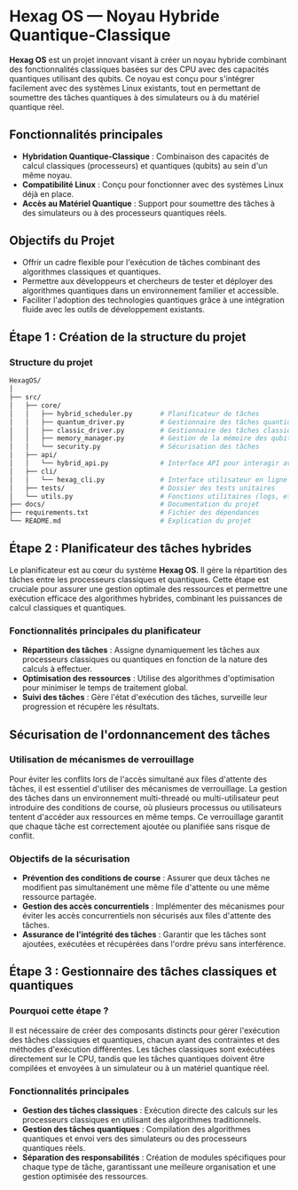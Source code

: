 # Hexag OS — Noyau Hybride Quantique-Classique

**Hexag OS** est un projet innovant visant à créer un noyau hybride combinant des fonctionnalités classiques basées sur des CPU avec des capacités quantiques utilisant des qubits. Ce noyau est conçu pour s'intégrer facilement avec des systèmes Linux existants, tout en permettant de soumettre des tâches quantiques à des simulateurs ou à du matériel quantique réel.

## Fonctionnalités principales

- **Hybridation Quantique-Classique** : Combinaison des capacités de calcul classiques (processeurs) et quantiques (qubits) au sein d'un même noyau.
- **Compatibilité Linux** : Conçu pour fonctionner avec des systèmes Linux déjà en place.
- **Accès au Matériel Quantique** : Support pour soumettre des tâches à des simulateurs ou à des processeurs quantiques réels.

## Objectifs du Projet

- Offrir un cadre flexible pour l'exécution de tâches combinant des algorithmes classiques et quantiques.
- Permettre aux développeurs et chercheurs de tester et déployer des algorithmes quantiques dans un environnement familier et accessible.
- Faciliter l'adoption des technologies quantiques grâce à une intégration fluide avec les outils de développement existants.


## Étape 1 : Création de la structure du projet
### Structure du projet

```bash
HexagOS/
│
├── src/
│   ├── core/
│   │   ├── hybrid_scheduler.py       # Planificateur de tâches
│   │   ├── quantum_driver.py         # Gestionnaire des tâches quantiques
│   │   ├── classic_driver.py         # Gestionnaire des tâches classiques
│   │   ├── memory_manager.py         # Gestion de la mémoire des qubits
│   │   └── security.py               # Sécurisation des tâches
│   ├── api/
│   │   └── hybrid_api.py             # Interface API pour interagir avec le noyau
│   ├── cli/
│   │   └── hexag_cli.py              # Interface utilisateur en ligne de commande
│   ├── tests/                        # Dossier des tests unitaires
│   └── utils.py                      # Fonctions utilitaires (logs, etc.)
├── docs/                             # Documentation du projet
├── requirements.txt                  # Fichier des dépendances
└── README.md                         # Explication du projet
```

## Étape 2 : Planificateur des tâches hybrides

Le planificateur est au cœur du système **Hexag OS**. Il gère la répartition des tâches entre les processeurs classiques et quantiques. Cette étape est cruciale pour assurer une gestion optimale des ressources et permettre une exécution efficace des algorithmes hybrides, combinant les puissances de calcul classiques et quantiques.

### Fonctionnalités principales du planificateur

- **Répartition des tâches** : Assigne dynamiquement les tâches aux processeurs classiques ou quantiques en fonction de la nature des calculs à effectuer.
- **Optimisation des ressources** : Utilise des algorithmes d'optimisation pour minimiser le temps de traitement global.
- **Suivi des tâches** : Gère l'état d'exécution des tâches, surveille leur progression et récupère les résultats.

## Sécurisation de l'ordonnancement des tâches

### Utilisation de mécanismes de verrouillage

Pour éviter les conflits lors de l'accès simultané aux files d'attente des tâches, il est essentiel d'utiliser des mécanismes de verrouillage. La gestion des tâches dans un environnement multi-threadé ou multi-utilisateur peut introduire des conditions de course, où plusieurs processus ou utilisateurs tentent d'accéder aux ressources en même temps. Ce verrouillage garantit que chaque tâche est correctement ajoutée ou planifiée sans risque de conflit.

### Objectifs de la sécurisation

- **Prévention des conditions de course** : Assurer que deux tâches ne modifient pas simultanément une même file d'attente ou une même ressource partagée.
- **Gestion des accès concurrentiels** : Implémenter des mécanismes pour éviter les accès concurrentiels non sécurisés aux files d'attente des tâches.
- **Assurance de l'intégrité des tâches** : Garantir que les tâches sont ajoutées, exécutées et récupérées dans l'ordre prévu sans interférence.

## Étape 3 : Gestionnaire des tâches classiques et quantiques

### Pourquoi cette étape ?

Il est nécessaire de créer des composants distincts pour gérer l'exécution des tâches classiques et quantiques, chacun ayant des contraintes et des méthodes d'exécution différentes. Les tâches classiques sont exécutées directement sur le CPU, tandis que les tâches quantiques doivent être compilées et envoyées à un simulateur ou à un matériel quantique réel.

### Fonctionnalités principales

- **Gestion des tâches classiques** : Exécution directe des calculs sur les processeurs classiques en utilisant des algorithmes traditionnels.
- **Gestion des tâches quantiques** : Compilation des algorithmes quantiques et envoi vers des simulateurs ou des processeurs quantiques réels.
- **Séparation des responsabilités** : Création de modules spécifiques pour chaque type de tâche, garantissant une meilleure organisation et une gestion optimisée des ressources.

